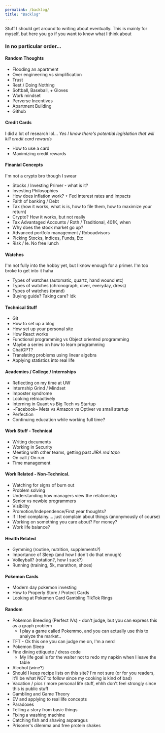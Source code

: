 ```yaml
---
permalink: /backlog/
title: "Backlog"
---
```

Stuff I should get around to writing about eventually. This is mainly
for myself, but here you go if you want to know what I think about
### In no particular order...

#### Random Thoughts
* Flooding an apartment
* Over engineering vs simplification
* Trust
* Rest / Doing Nothing
* Softball, Baseball, + Gloves
* Work mindset
* Perverse Incentives
* Apartment Building
* Github

#### Credit Cards
I did a lot of research lol...
*Yes I know there's potential legislation that will kill credit card rewards*
* How to use a card
* Maximizing credit rewards

#### Finanial Concepts
I'm not a crypto bro though I swear
* Stocks / Investing Primer - what is it?
* Investing Philosophies
* How does inflation work? + Fed interest rates and impacts
* Faith of banking / Debt
* Tax (how it works, what is is, how to file them, how to maximize your return)
* Crypto? How it works, but not really
* Tax Advantaged Accounts / Roth / Traditional, 401K, when
* Why does the stock market go up?
* Advanced portfolo management / Roboadvisors
* Picking Stocks, Indices, Funds, Etc
* Risk / Ie. No free lunch

#### Watches
I'm not fully into the hobby yet, but I know enough for a primer.
I'm too broke to get into it haha
* Types of watches (automatic, quartz, hand wound etc)
* Types of watches (chronograph, diver, everyday, dress)
* Types of watches (brand)
* Buying guide? Taking care? Idk

#### Technical Stuff
* Git
* How to set up a blog
* How set up your personal site
* How React works
* Functional programming vs Object oriented programming
* Maybe a series on how to learn programming
* ChatGPT?
* Translating problems using linear algebra
* Applying statistics into real life

#### Academics / College / Internships
* Reflecting on my time at UW
* Internship Grind / Mindset
* Imposter syndrome
* Looking retroactively
* Interning in Quant vs Big Tech vs Startup
* ~Facebook~ Meta vs Amazon vs Optiver vs small startup
* Perfection
* Continuing education while working full time?

#### Work Stuff - Technical
* Writing documents
* Working in Security
* Meeting with other teams, getting past *JIRA red tape*
* On call / On run
* Time management

#### Work Related - Non-Technical.
* Watching for signs of burn out
* Problem solving
* Understanding how managers view the relationship
* Senior vs newbie programmers
* Visibility
* Promotion/Independence/First year thoughts?
* If I feel complainy.... just complain about things (anonymously of course)
* Working on something you care about? For money?
* Work life balance?

#### Health Related
* Gymming (routine, nutrition, supplements?)
* Importance of Sleep (and how I don't do that enough)
* Volleyball? (rotation?, how I suck?)
* Running (training, 5k, marathon, shoes)

#### Pokemon Cards
* Modern day pokemon investing
* How to Properly Store / Protect Cards
* Looking at Pokemon Card Gambling TikTok Rings

#### Random
* Pokemon Breeding (Perfect IVs) - don't judge, but you can express this as a graph problem
  * I play a game called Pokemmo, and you can actually use this to analyze the market..
* TFT - Ok this one you can judge me on, I'm a nerd
* Pokemon Sleep
* Fine dining ettiquete / dress code
  * My life goal is for the waiter not to redo my napkin when I leave the table
* Alcohol (wine?)
* Should I keep recipe lists on this site? I'm not sure (or for you readers, it'll be what *NOT* to follow since my cooking is kind of bad)
* Vacation / pics / more personal life stuff, ehhh don't feel strongly since this is public stuff
* Gambling and Game Theory
* EV and applying to real life concepts
* Paradoxes
* Telling a story from basic things
* Fixing a washing machine
* Catching fish and shaving asparagus 
* Prisoner's dilemma and free protein shakes
